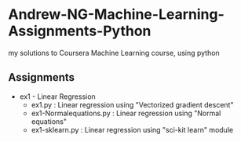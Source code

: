 # Andrew-NG-Machine-Learning-Assignments-Python
my solutions to Coursera Machine Learning course, using python

## Assignments

* ex1 - Linear Regression
  * ex1.py : Linear regression using "Vectorized gradient descent"
  * ex1-Normalequations.py : Linear regression using "Normal equations"
  * ex1-sklearn.py : Linear regression using "sci-kit learn" module
